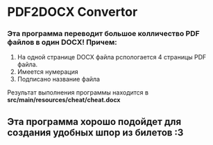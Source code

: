 # PDF2DOCX Convertor
### Эта программа переводит большое колличество PDF файлов в один DOCX! Причем:
1. На одной странице DOCX файла рспологается 4 страницы PDF файла. 
2. Имеется нумерация  
3. Подписано название файла

Результат выполнения программы находится в **src/main/resources/cheat/cheat.docx**

## Эта программа хорошо подойдет для создания удобных шпор из билетов :3

